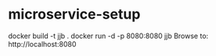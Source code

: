 # microservice-setup

docker build -t jjb .
docker run -d -p 8080:8080 jjb
Browse to: http://localhost:8080

